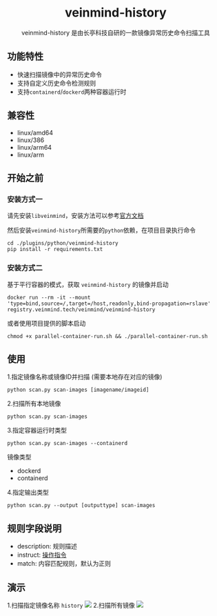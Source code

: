 <h1 align="center"> veinmind-history </h1>

<p align="center">
veinmind-history 是由长亭科技自研的一款镜像异常历史命令扫描工具 
</p>

## 功能特性

- 快速扫描镜像中的异常历史命令
- 支持自定义历史命令检测规则
- 支持`containerd`/`dockerd`两种容器运行时

## 兼容性

- linux/amd64
- linux/386
- linux/arm64
- linux/arm

## 开始之前

### 安装方式一

请先安装`libveinmind`，安装方法可以参考[官方文档](https://github.com/chaitin/libveinmind)

然后安装`veinmind-history`所需要的`python`依赖，在项目目录执行命令
```
cd ./plugins/python/veinmind-history
pip install -r requirements.txt
```

### 安装方式二

基于平行容器的模式，获取 `veinmind-history` 的镜像并启动
```
docker run --rm -it --mount 'type=bind,source=/,target=/host,readonly,bind-propagation=rslave' registry.veinmind.tech/veinmind/veinmind-history
```

或者使用项目提供的脚本启动
```
chmod +x parallel-container-run.sh && ./parallel-container-run.sh
```

## 使用

1.指定镜像名称或镜像ID并扫描 (需要本地存在对应的镜像)

```
python scan.py scan-images [imagename/imageid]
```

2.扫描所有本地镜像

```
python scan.py scan-images
```

3.指定容器运行时类型
```
python scan.py scan-images --containerd
```

镜像类型
- dockerd
- containerd

4.指定输出类型
```
python scan.py --output [outputtype] scan-images
```

## 规则字段说明
- description: 规则描述
- instruct: [操作指令](https://docs.docker.com/engine/reference/builder/)
- match: 内容匹配规则，默认为正则

## 演示
1.扫描指定镜像名称 `history`
![](https://dinfinite.oss-cn-beijing.aliyuncs.com/image/20220329111927.png)
2.扫描所有镜像
![](https://dinfinite.oss-cn-beijing.aliyuncs.com/image/20220329111948.png)